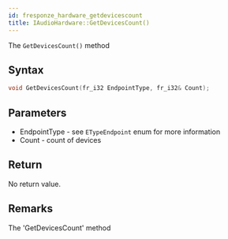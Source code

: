 ```yaml
---
id: fresponze_hardware_getdevicescount
title: IAudioHardware::GetDevicesCount()
---
```


The `GetDevicesCount()` method 

## Syntax 
```cpp
void GetDevicesCount(fr_i32 EndpointType, fr_i32& Count);
```

## Parameters
* EndpointType - see `ETypeEndpoint` enum for more information
* Count - count of devices

## Return
No return value.

## Remarks
The 'GetDevicesCount' method 
